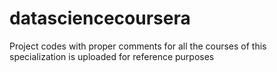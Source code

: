 # datasciencecoursera

Project codes with proper comments for all the courses of this specialization is uploaded for reference purposes
